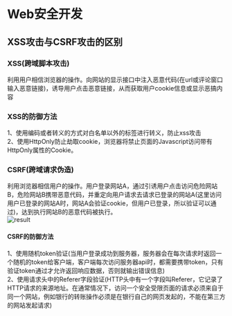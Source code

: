 # Web安全开发  
## XSS攻击与CSRF攻击的区别  
### XSS(跨域脚本攻击)  
利用用户相信浏览器的操作。向网站的显示接口中注入恶意代码(在url或评论窗口输入恶意链接)，诱导用户点击恶意链接，从而获取用户cookie信息或显示恶搞内容   
### XSS的防御方法  
1、使用编码或者转义的方式对白名单以外的标签进行转义，防止xss攻击  
2、使用HttpOnly防止劫取cookie，浏览器将禁止页面的Javascript访问带有HttpOnly属性的Cookie。
### CSRF(跨域请求伪造)    
利用浏览器相信用户的操作。用户登录网站A，通过引诱用户点击访问危险网站B，危险网站B携带恶意代码，并重定向用户请求去请求已登录的网站A(这里访问用户已登录的网站A时，网站A会验证cookie，但用户已登录，所以验证可以通过)，达到执行网站B的恶意代码被执行。  
![result](https://static01.imgkr.com/temp/e5ad2e1b34184f4192d27ec945c97158.jpg)  
#### CSRF的防御方法  
1、使用随机token验证(当用户登录成功到服务器，服务器会在每次请求时返回一个随机的token给客户端，客户端每次访问服务器api时，都需要携带token，只有验证token通过才允许返回响应数据，否则就输出错误信息)  
2、使用请求头中的Referer字段验证(HTTP头中有一个字段叫Referer，它记录了HTTP请求的来源地址。在通常情况下，访问一个安全受限页面的请求必须来自于同一个网站，例如银行的转账操作必须是在银行自己的网页发起的，不能在第三方的网站发起请求)
